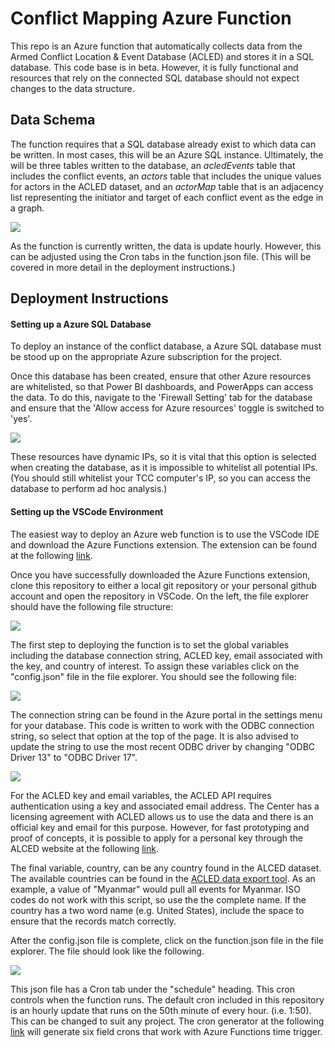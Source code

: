 # Conflict Mapping Azure Function

This repo is an Azure function that automatically collects data from the Armed Conflict Location & Event Database  (ACLED) and stores it in a SQL database. This code base is in beta. However, it is fully functional and resources that rely on the connected SQL database should not expect changes to the data structure. 


## Data Schema

The function requires that a SQL database already exist to which data can be written. In most cases, this will be an Azure SQL instance. 
Ultimately, the will be three tables written to the database, an *acledEvents* table that includes the conflict events, an *actors* table that includes the unique values for actors in the ACLED dataset, and an *actorMap* table that is an adjacency list representing the initiator and target of each conflict event as the edge in a graph. 

![](/readmeMedia/Conflict%20Mapping%20Database%20Model.jpeg)

As the function is currently written, the data is update hourly. However, this can be adjusted using the Cron tabs in the function.json file. (This will be covered in more detail in the deployment instructions.) 

## Deployment Instructions

#### Setting up a Azure SQL Database

To deploy an instance of the conflict database, a Azure SQL database must be stood up on the appropriate Azure subscription for the project. 

Once this database has been created, ensure that other Azure resources are whitelisted, so that Power BI dashboards, and PowerApps can access the data. To do this, navigate to the 'Firewall Setting' tab for the database and ensure that the 'Allow access for Azure resources' toggle is switched to 'yes'. 

![](/readmeMedia/firewallSettings.png)

These resources have dynamic IPs, so it is vital that this option is selected when creating the database, as it is impossible to whitelist all potential IPs. (You should still whitelist your TCC computer's IP, so you can access the database to perform ad hoc analysis.) 

#### Setting up the VSCode Environment 

The easiest way to deploy an Azure web function is to use the VSCode IDE and download the Azure Functions extension. The extension can be found at the following  [link](https://marketplace.visualstudio.com/items?itemName=ms-azuretools.vscode-azurefunctions). 

Once you have successfully downloaded the Azure Functions extension, clone this repository to either a local git repository or your personal github account and open the repository in VSCode. On the left, the file explorer should have the following file structure: 

![](/readmeMedia/vscodeFiles.png)

The first step to deploying the function is to set the global variables including the database connection string, ACLED key, email associated with the key, and country of interest. To assign these variables click on the "config.json" file in the file explorer. You should see the following file: 

![](/readmeMedia/config.png)

The connection string can be found in the Azure portal in the settings menu for your database. This code is written to work with the ODBC connection string, so select that option at the top of the page. It is also advised to update the string to use the most recent ODBC driver by changing "ODBC Driver 13" to "ODBC Driver 17".

![](/readmeMedia/connectionString.png)

For the ACLED key and email variables, the ACLED API requires authentication using a key and associated email address. The Center has a licensing agreement with ACLED allows us to use the data and there is an official key and email for this purpose. However, for fast prototyping and proof of concepts, it is possible to apply for a personal key through the ALCED website at the following [link](https://developer.acleddata.com/). 

The final variable, country, can be any country found in the ALCED dataset. The available countries can be found in the [ACLED data export tool](https://acleddata.com/data-export-tool/). As an example, a value of "Myanmar" would pull all events for Myanmar. ISO codes do not work with this script, so use the the complete name. If the country has a two word name (e.g. United States), include the space to ensure that the records match correctly. 

After the config.json file is complete, click on the function.json file in the file explorer. The file should look like the following. 

![](/readmeMedia/function.png)

This json file has a Cron tab under the "schedule" heading. This cron controls when the function runs. The default cron included in this repository is an hourly update that runs on the 50th minute of every hour. (i.e. 1:50). This can be changed to suit any project. The cron generator at the following [link](https://crontab.cronhub.io/) will generate six field crons that work with Azure Functions time trigger. 

